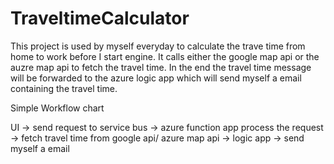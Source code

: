 # TraveltimeCalculator

This project is used by myself everyday to calculate the trave time from home to work before I start engine. 
It calls either the google map api or the auzre map api to fetch the travel time. 
In the end the travel time message will be forwarded to the azure logic app which will send myself a email containing the travel time. 

Simple Workflow chart

UI &rarr; send request to service bus &rarr; azure function app process the request &rarr; fetch travel time from google api/ azure map api &rarr; logic app &rarr; send myself a email
